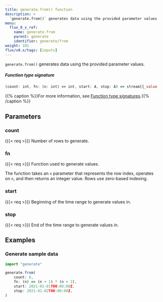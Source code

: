 ```yaml
---
title: generate.from() function
description: >
  `generate.from()` generates data using the provided parameter values.
menu:
  flux_0_x_ref:
    name: generate.from
    parent: generate
    identifier: generate/from
weight: 101
flux/v0.x/tags: [inputs]
---
```


<!------------------------------------------------------------------------------

IMPORTANT: This page was generated from comments in the Flux source code. Any
edits made directly to this page will be overwritten the next time the
documentation is generated. 

To make updates to this documentation, update the function comments above the
function definition in the Flux source code:

https://github.com/influxdata/flux/blob/master/stdlib/generate/generate.flux#L37-L44

Contributing to Flux: https://github.com/influxdata/flux#contributing
Fluxdoc syntax: https://github.com/influxdata/flux/blob/master/docs/fluxdoc.md

------------------------------------------------------------------------------->

`generate.from()` generates data using the provided parameter values.



##### Function type signature

```js
(count: int, fn: (n: int) => int, start: A, stop: A) => stream[{_value: int, _time: time, _stop: time, _start: time}] where A: Timeable
```

{{% caption %}}For more information, see [Function type signatures](/flux/v0.x/function-type-signatures/).{{% /caption %}}

## Parameters

### count
({{< req >}})
Number of rows to generate.



### fn
({{< req >}})
Function used to generate values.

The function takes an `n` parameter that represents the row index, operates
on `n`, and then returns an integer value. Rows use zero-based indexing.

### start
({{< req >}})
Beginning of the time range to generate values in.



### stop
({{< req >}})
End of the time range to generate values in.




## Examples

### Generate sample data

```js
import "generate"

generate.from(
    count: 6,
    fn: (n) => (n + 1) * (n + 2),
    start: 2021-01-01T00:00:00Z,
    stop: 2021-01-02T00:00:00Z,
)

```

